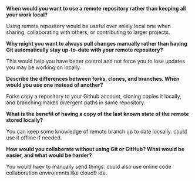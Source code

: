 **When would you want to use a remote repository rather than keeping all your work local?**

Using remote repository would be useful over solely local one when sharing, collaborating with others, or contributing to larger projects.

**Why might you want to always pull changes manually rather than having Git automatically stay up-to-date with your remote repository?**

This would help you have better control and not force you to lose updates you may be working on locally.

**Describe the differences between forks, clones, and branches. When would you use one instead of another?**

Forks copy a repository to your Github account, cloning copies it locally, and branching makes divergent paths in same repository.

**What is the benefit of having a copy of the last known state of the remote stored locally?**

You can keep some knowledge of remote branch up to date locsally. could use it offline if needed.

**How would you collaborate without using Git or GitHub? What would be easier, and what would be harder?**

You would haev to manually send things. could also use online code collaboration environmnts like cloud9 ide. 
